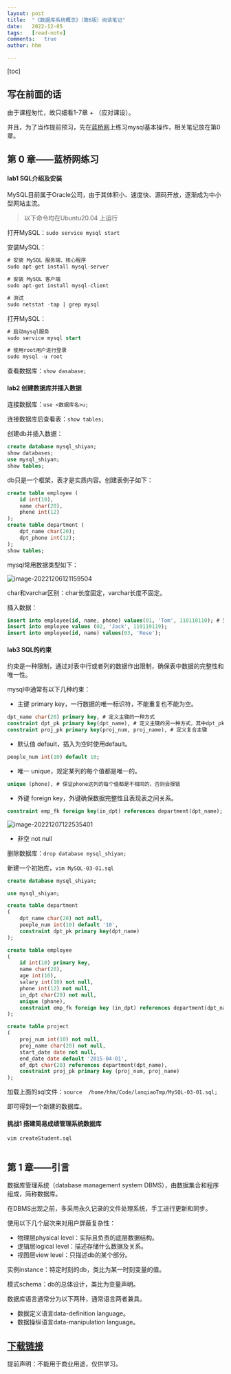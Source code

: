 ```yaml
---
layout:	post
title:	"《数据库系统概念》（第6版）阅读笔记"
date: 	2022-12-05
tags:	[read-note]
comments:	true
author:	hhm

---
```


[toc]

## 写在前面的话

由于课程匆忙，故只细看1-7章 + （应对课设）。

并且，为了当作提前预习，先在[蓝桥网](https://www.lanqiao.cn/courses/9)上练习mysql基本操作，相关笔记放在第0章。

## 第 0 章——蓝桥网练习

#### lab1 SQL介绍及安装

MySQL目前属于Oracle公司，由于其体积小、速度快、源码开放，逐渐成为中小型网站主流。

> 以下命令均在Ubuntu20.04 上运行

打开MySQL：`sudo service mysql start`

安装MySQL：

```sql
# 安装 MySQL 服务端、核心程序
sudo apt-get install mysql-server

# 安装 MySQL 客户端
sudo apt-get install mysql-client

# 测试
sudo netstat -tap | grep mysql
```

打开MySQL：

```sql
# 启动mysql服务
sudo service mysql start

# 使用root用户进行登录
sudo mysql -u root
```

查看数据库：`show dasabase;`

#### lab2 创建数据库并插入数据

连接数据库：`use <数据库名>u;`

连接数据库后查看表：`show tables;`

创建db并插入数据：

```sql
create database mysql_shiyan;
show databases;
use mysql_shiyan;
show tables; 
```

db只是一个框架，表才是实质内容。创建表例子如下：

```sql
create table employee (
	id int(10),
    name char(20),
    phone int(12)
);
create table department (
	dpt_name char(20);
    dpt_phone int(12);
);
show tables;
```

mysql常用数据类型如下：

![image-20221206121159504](/home/hhm/.config/Typora/typora-user-images/image-20221206121159504.png)

char和varchar区别：char长度固定，varchar长度不固定。

插入数据：

```sql
insert into employee(id, name, phone) values(01, 'Tom', 110110110); # 完整形态
insert into employee values (02, 'Jack', 119119119);
insert into employee(id, name) values(03, 'Rose');
```

#### lab3 SQL的约束

约束是一种限制，通过对表中行或者列的数据作出限制，确保表中数据的完整性和唯一性。

mysql中通常有以下几种约束：

* 主键 primary key，一行数据的唯一标识符，不能重复也不能为空。

```sql
dpt_name char(20) primary key, # 定义主键的一种方式
constraint dpt_pk primary key(dpt_name), # 定义主键的另一种方式，其中dpt_pk是自定义的名字
constraint proj_pk primary key(proj_num, proj_name), # 定义复合主键
```

* 默认值 default，插入为空时使用default。

```sql
people_num int(10) default 10;
```

* 唯一 unique，规定某列的每个值都是唯一的。

```sql
unique (phone), # 保证phone这列的每个值都是不相同的，否则会报错
```

* 外键 foreign key，外键确保数据完整性且表现表之间关系。

```sql
constraint emp_fk foreign key(in_dpt) references department(dpt_name);
```



![image-20221207122535401](./2022-12-04-%E3%80%8A%E6%95%B0%E6%8D%AE%E5%BA%93%E7%B3%BB%E7%BB%9F%E6%A6%82%E5%BF%B5%E3%80%8B%EF%BC%88%E7%AC%AC6%E7%89%88%EF%BC%89%E9%98%85%E8%AF%BB%E7%AC%94%E8%AE%B0.assets/image-20221207122535401.png)

* 非空 not null

删除数据库：`drop database mysql_shiyan;`

新建一个初始库，`vim MySQL-03-01.sql `

```sql
create database mysql_shiyan;

use mysql_shiyan;

create table department
(
	dpt_name char(20) not null,
    people_num int(10) default '10',
    constraint dpt_pk primary key(dpt_name)
);

create table employee
(
	id int(10) primary key,
    name char(20),
    age int(10),
    salary int(10) not null,
    phone int(12) not null,
    in_dpt char(20) not null,
    unique (phone),
    constraint emp_fk foreign key (in_dpt) references department(dpt_name)
);

create table project
(
	proj_num int(10) not null,
    proj_name char(20) not null,
    start_date date not null,
    end_date date default '2015-04-01',
    of_dpt char(20) references department(dpt_name),
   	constraint proj_pk primary key (proj_num, proj_name)
);
```

加载上面的sql文件：`source  /home/hhm/Code/lanqiaoTmp/MySQL-03-01.sql;`

即可得到一个新建的数据库。

#### 挑战1 搭建简易成绩管理系统数据库

`vim createStudent.sql`

```sql
```







## 第 1 章——引言

数据库管理系统（database management system DBMS），由数据集合和程序组成，简称数据库。

在DBMS出现之前，多采用永久记录的文件处理系统，手工进行更新和同步。

使用以下几个层次来对用户屏蔽复杂性：

* 物理层physical level：实际且负责的底层数据结构。
* 逻辑层logical level：描述存储什么数据及关系。
* 视图层view level：只描述db的某个部分。

实例instance：特定时刻的db，类比为某一时刻变量的值。

模式schema：db的总体设计，类比为变量声明。

数据库语言通常分为以下两种，通常语言两者兼具。

* 数据定义语言data-definition language。
* 数据操纵语言data-manipulation language。













## [下载链接]()

提前声明：不能用于商业用途，仅供学习。